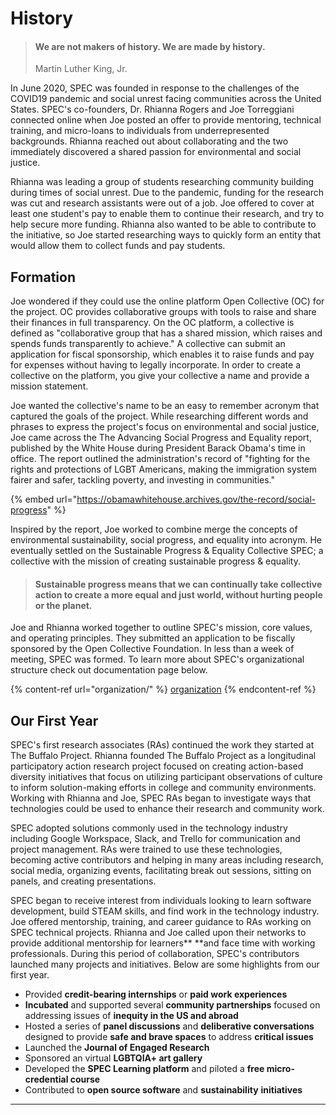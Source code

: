 # History

> #### We are not makers of history. We are made by history.
>
> Martin Luther King, Jr.

In June 2020, SPEC was founded in response to the challenges of the COVID19 pandemic and social unrest facing communities across the United States. SPEC's co-founders, Dr. Rhianna Rogers and Joe Torreggiani connected online when Joe posted an offer to provide mentoring, technical training, and micro-loans to individuals from underrepresented backgrounds. Rhianna reached out about collaborating and the two immediately discovered a shared passion for environmental and social justice.

Rhianna was leading a group of students researching community building during times of social unrest. Due to the pandemic, funding for the research was cut and research assistants were out of a job. Joe offered to cover at least one student's pay to enable them to continue their research, and try to help secure more funding. Rhianna also wanted to be able to contribute to the initiative, so Joe started researching ways to quickly form an entity that would allow them to collect funds and pay students.

## Formation

Joe wondered if they could use the online platform Open Collective (OC) for the project. OC provides collaborative groups with tools to raise and share their finances in full transparency. On the OC platform, a collective is defined as "collaborative group that has a shared mission, which raises and spends funds transparently to achieve." A collective can submit an application for fiscal sponsorship, which enables it to raise funds and pay for expenses without having to legally incorporate. In order to create a collective on the platform, you give your collective a name and provide a mission statement. &#x20;

Joe wanted the collective's name to be an easy to remember acronym that captured the goals of the project. While researching different words and phrases to express the project's focus on environmental and social justice, Joe came across the The Advancing Social Progress and Equality report, published by the White House during President Barack Obama's time in office. The report outlined the administration's record of "fighting for the rights and protections of LGBT Americans, making the immigration system fairer and safer, tackling poverty, and investing in communities."&#x20;

{% embed url="https://obamawhitehouse.archives.gov/the-record/social-progress" %}

Inspired by the report, Joe worked to combine merge the concepts of environmental sustainability, social progress, and equality into acronym. He eventually settled on the Sustainable Progress & Equality Collective SPEC; a collective with the mission of creating sustainable progress & equality.

> #### **Sustainable progress means that we can continually take collective action to create a more equal and just world, without hurting people or the planet.**

Joe and Rhianna worked together to outline SPEC's mission, core values, and operating principles. They submitted an application to be fiscally sponsored by the Open Collective Foundation. In less than a week of meeting, SPEC was formed. To learn more about SPEC's organizational structure check out documentation page below.

{% content-ref url="organization/" %}
[organization](organization/)
{% endcontent-ref %}

## Our First Year

SPEC's first research associates (RAs) continued the work they started at The Buffalo Project. Rhianna founded The Buffalo Project as a longitudinal participatory action research project focused on creating action-based diversity initiatives that focus on utilizing participant observations of culture to inform solution-making efforts in college and community environments. Working with Rhianna and Joe, SPEC RAs began to investigate ways that technologies could be used to enhance their research and community work.

SPEC adopted solutions commonly used in the technology industry including Google Workspace, Slack, and Trello for communication and project management. RAs were trained to use these technologies, becoming active contributors and helping in many areas including research, social media, organizing events, facilitating break out sessions, sitting on panels, and creating presentations.

SPEC began to receive interest from individuals looking to learn software development, build STEAM skills, and find work in the technology industry. Joe offered mentorship, training, and career guidance to RAs working on SPEC technical projects. Rhianna and Joe called upon their networks to provide additional mentorship for learners** **and face time with working professionals. During this period of collaboration, SPEC's contributors launched many projects and initiatives. Below are some highlights from our first year.

* Provided **credit-bearing internships** or **paid work experiences**
* **Incubated** and supported several **community partnerships** focused on addressing issues of **inequity in the US and abroad**
* Hosted a series of **panel discussions** and **deliberative conversations** designed to provide **safe and brave spaces** to address **critical issues**
* Launched the **Journal of Engaged Research**
* Sponsored an virtual **LGBTQIA+ art gallery**
* Developed the **SPEC Learning platform** and piloted a **free micro-credential course**
* Contributed to **open source software** and **sustainability** **initiatives**

****

